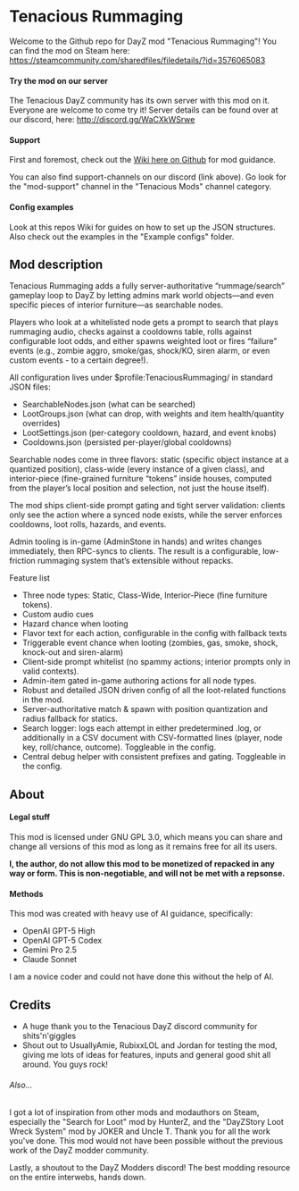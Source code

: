 # Tenacious Rummaging
Welcome to the Github repo for DayZ mod "Tenacious Rummaging"! You can find the mod on Steam here: https://steamcommunity.com/sharedfiles/filedetails/?id=3576065083

#### Try the mod on our server
The Tenacious DayZ community has its own server with this mod on it. Everyone are welcome to come try it! Server details can be found over at our discord, here: http://discord.gg/WaCXkWSrwe

#### Support
First and foremost, check out the [Wiki here on Github](https://github.com/v1spern/Tenacious-Rummaging/wiki/LootSettings.json) for mod guidance.

You can also find support-channels on our discord (link above). Go look for the "mod-support" channel in the "Tenacious Mods" channel category.

#### Config examples
Look at this repos Wiki for guides on how to set up the JSON structures. Also check out the examples in the "Example configs" folder.

## Mod description

Tenacious Rummaging adds a fully server-authoritative “rummage/search” gameplay loop to DayZ by letting admins mark world objects—and even specific pieces of interior furniture—as searchable nodes.

Players who look at a whitelisted node gets a prompt to search that plays rummaging audio, checks against a cooldowns table, rolls against configurable loot odds, and either spawns weighted loot or fires “failure” events (e.g., zombie aggro, smoke/gas, shock/KO, siren alarm, or even custom events - to a certain degree!).

All configuration lives under $profile:TenaciousRummaging/ in standard JSON files:
* SearchableNodes.json (what can be searched)
* LootGroups.json (what can drop, with weights and item health/quantity overrides)
* LootSettings.json (per-category cooldown, hazard, and event knobs)
* Cooldowns.json (persisted per-player/global cooldowns)

Searchable nodes come in three flavors: static (specific object instance at a quantized position), class-wide (every instance of a given class), and interior-piece (fine-grained furniture “tokens” inside houses, computed from the player’s local position and selection, not just the house itself).

The mod ships client-side prompt gating and tight server validation: clients only see the action where a synced node exists, while the server enforces cooldowns, loot rolls, hazards, and events.

Admin tooling is in-game (AdminStone in hands) and writes changes immediately, then RPC-syncs to clients. The result is a configurable, low-friction rummaging system that’s extensible without repacks.

Feature list

* Three node types: Static, Class-Wide, Interior-Piece (fine furniture tokens).
* Custom audio cues
* Hazard chance when looting
* Flavor text for each action, configurable in the config with fallback texts
* Triggerable event chance when looting (zombies, gas, smoke, shock, knock-out and siren-alarm)
* Client-side prompt whitelist (no spammy actions; interior prompts only in valid contexts).
* Admin-item gated in-game authoring actions for all node types.
* Robust and detailed JSON driven config of all the loot-related functions in the mod.
* Server-authoritative match & spawn with position quantization and radius fallback for statics.
* Search logger: logs each attempt in either predetermined .log, or additionally in a CSV document with CSV-formatted lines (player, node key, roll/chance, outcome). Toggleable in the config.
* Central debug helper with consistent prefixes and gating. Toggleable in the config.

## About

#### Legal stuff
This mod is licensed under GNU GPL 3.0, which means you can share and change all versions of this mod as long as it remains free for all its users.

**I, the author, do not allow this mod to be monetized of repacked in any way or form. This is non-negotiable, and will not be met with a repsonse.**

#### Methods
This mod was created with heavy use of AI guidance, specifically:
* OpenAI GPT-5 High
* OpenAI GPT-5 Codex
* Gemini Pro 2.5
* Claude Sonnet

I am a novice coder and could not have done this without the help of AI.

## Credits

* A huge thank you to the Tenacious DayZ discord community for shits'n'giggles
* Shout out to UsuallyAmie, RubixxLOL and Jordan for testing the mod, giving me lots of ideas for features, inputs and general good shit all around. You guys rock!

###### Also...
I got a lot of inspiration from other mods and modauthors on Steam, especially the "Search for Loot" mod by HunterZ, and the "DayZStory Loot Wreck System" mod by JOKER and Uncle T. Thank you for all the work you've done. This mod would not have been possible without the previous work of the DayZ modder community.

Lastly, a shoutout to the DayZ Modders discord! The best modding resource on the entire interwebs, hands down.